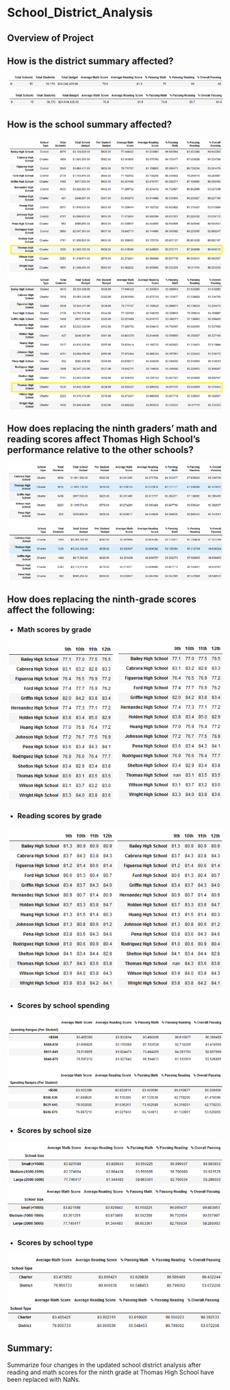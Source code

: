 # School_District_Analysis

## Overview of Project

## How is the district summary affected?
![district_summary](/resources/district_summary_comparison.png)
## How is the school summary affected?
![school_summary](/resources/school_summary_comparison.png)
## How does replacing the ninth graders’ math and reading scores affect Thomas High School’s performance relative to the other schools?
![performance](/resources/performance_summary.png)
## How does replacing the ninth-grade scores affect the following:
- ### Math scores by grade
![math](/resources/math_scores_grade.png)
- ### Reading scores by grade
![reading](/resources/reading_scores_grade.png)
- ### Scores by school spending
![spending_summary](/resources/spending_summary_comparison.png)
- ### Scores by school size
![size_summary](/resources/size_summary_comparison.png)
- ### Scores by school type
![type_summary](/resources/type_summary_comparison.png)

## Summary: 
Summarize four changes in the updated school district analysis after reading and math scores for the ninth grade at Thomas High School have been replaced with NaNs.
